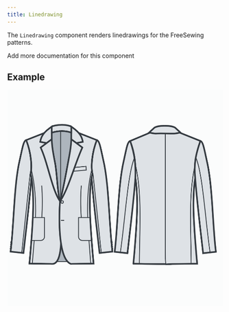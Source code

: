 ```yaml
---
title: Linedrawing
---
```


The `Linedrawing` component renders linedrawings for the FreeSewing patterns.

<Fixme> Add more documentation for this component </Fixme>

## Example

![Screenshot of the component](example.png)

